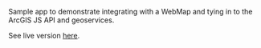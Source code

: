 Sample app to demonstrate integrating with a WebMap and tying in to the ArcGIS JS API and geoservices.

See live version [here](http://nixta.github.io/sfbikehack/).